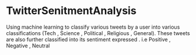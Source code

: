# TwitterSenitmentAnalysis 

Using machine learning to classify various tweets by a user into various classifications (Tech , Science , Political , Religious , General). 
These tweets are also further classified into its sentiment expressed . i.e Positive , Negative , Neutral 
